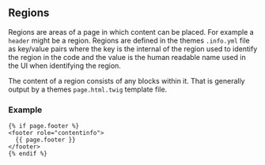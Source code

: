 ## Regions

Regions are areas of a page in which content can be placed. For example a `header` might be a region. Regions are defined in the themes `.info.yml` file as key/value pairs where the key is the internal of the region used to identify the region in the code and the value is the human readable name used in the UI when identifying the region.

The content of a region consists of any blocks within it. That is generally output by a themes `page.html.twig` template file.

### Example

```
{% if page.footer %}
<footer role="contentinfo">
  {{ page.footer }}
</footer>
{% endif %}
```





